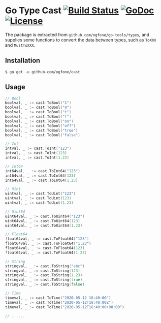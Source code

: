 # Go Type Cast [![Build Status](https://travis-ci.org/xgfone/cast.svg?branch=master)](https://travis-ci.org/xgfone/cast) [![GoDoc](https://godoc.org/github.com/xgfone/cast?status.svg)](http://godoc.org/github.com/xgfone/cast) [![License](https://img.shields.io/badge/License-Apache%202.0-blue.svg?style=flat-square)](https://raw.githubusercontent.com/xgfone/cast/master/LICENSE)

The package is extracted from `github.com/xgfone/go-tools/types`, and supplies some functions to convert the data between types, such as `ToXXX` and `MustToXXX`.

## Installation
```shell
$ go get -u github.com/xgfone/cast
```

## Usage

```go
// Bool
boolval, _ := cast.ToBool("1")
boolval, _ := cast.ToBool("0")
boolval, _ := cast.ToBool("t")
boolval, _ := cast.ToBool("f")
boolval, _ := cast.ToBool("on")
boolval, _ := cast.ToBool("off")
boolval, _ := cast.ToBool("true")
boolval, _ := cast.ToBool("false")

// Int
intval, _ := cast.ToInt("123")
intval, _ := cast.ToInt(123)
intval, _ := cast.ToInt(1.23)

// Int64
int64val, _ := cast.ToInt64("123")
int64val, _ := cast.ToInt64(123)
int64val, _ := cast.ToInt64(1.23)

// Uint
uintval, _ := cast.ToUint("123")
uintval, _ := cast.ToUint(123)
uintval, _ := cast.ToUint(1.23)

// Uint64
uint64val, _ := cast.ToUint64("123")
uint64val, _ := cast.ToUint64(123)
uint64val, _ := cast.ToUint64(1.23)

// Float64
float64val, _ := cast.ToFloat64("123")
float64val, _ := cast.ToFloat64("1.23")
float64val, _ := cast.ToFloat64(123)
float64val, _ := cast.ToFloat64(1.23)

// String
stringval, _ := cast.ToString("abc")
stringval, _ := cast.ToString(123)
stringval, _ := cast.ToString(1.23)
stringval, _ := cast.ToString(true)
stringval, _ := cast.ToString(false)

// Time
timeval, _ := cast.ToTime("2020-05-12 18:40:00")
timeval, _ := cast.ToTime("2020-05-12T18:40:00Z")
timeval, _ := cast.ToTime("2020-05-12T18:40:00+08:00")

// ......
```
